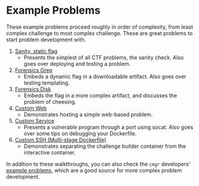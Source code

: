 # Example Problems

These example problems proceed roughly in order of complexity, from least
complex challenge to most complex challenge. These are great problems to start
problem development with.

1. [Sanity, static flag](/example-problems/sanity-static-flag/)
   - Presents the simplest of all CTF problems, the sanity check. Also goes over
     deploying and testing a problem.
1. [Forensics Grep](/example-problems/forensics-grep/)
   - Embeds a dynamic flag in a downloadable artifact. Also goes over testing
     templating.
1. [Forensics Disk](/example-problems/forensics-disk/)
   - Embeds the flag in a more complex artifact, and discusses the problem of
     cheesing.
1. [Custom Web](/example-problems/custom-web/)
   - Demonstrates hosting a simple web-based problem.
1. [Custom Service](/example-problems/custom-service/)
   - Presents a vulnerable program through a port using socat. Also goes over
     some tips on debugging your Dockerfile.
1. [Custom SSH (Multi-stage Dockerfile)](/example-problems/custom-ssh/)
   - Demonstrates separating the challenge builder container from the
     interactive container.

In addition to these walkthroughs, you can also check the `cmgr` developers'
[example problems,](https://github.com/picoCTF/cmgr/tree/master/examples) which
are a good source for more complex problem development.
